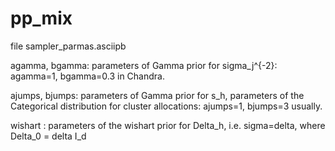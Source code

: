# pp_mix

file sampler_parmas.asciipb

agamma, bgamma: parameters of Gamma prior for sigma_j^{-2}: agamma=1, bgamma=0.3 in Chandra.

ajumps, bjumps: parameters of Gamma prior for s_h, parameters of the Categorical distribution for cluster allocations: ajumps=1, bjumps=3 usually.

wishart : parameters of the wishart prior for Delta_h, i.e. sigma=delta, where Delta_0 = delta I_d
